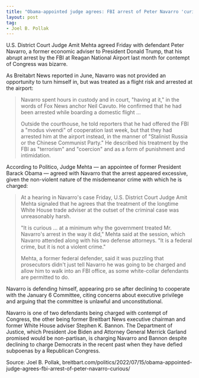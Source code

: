 ```yaml
---
title: "Obama-appointed judge agrees: FBI arrest of Peter Navarro 'curious'"
layout: post
tag:
- Joel B. Pollak
---
```


U.S. District Court Judge Amit Mehta agreed Friday with defendant Peter Navarro, a former economic adviser to President Donald Trump, that his abrupt arrest by the FBI at Reagan National Airport last month for contempt of Congress was bizarre.

As Breitabrt News reported in June, Navarro was not provided an opportunity to turn himself in, but was treated as a flight risk and arrested at the airport:

> Navarro spent hours in custody and in court, "having at it," in the words of Fox News anchor Neil Cavuto. He confirmed that he had been arrested while boarding a domestic flight …
>
> Outside the courthouse, he told reporters that he had offered the FBI a "modus vivendi" of cooperation last week, but that they had arrested him at the airport instead, in the manner of "Stalinist Russia or the Chinese Communist Party." He described his treatment by the FBI as "terrorism" and "coercion" and as a form of punishment and intimidation.

According to Politico, Judge Mehta — an appointee of former President Barack Obama — agreed with Navarro that the arrest appeared excessive, given the non-violent nature of the misdemeanor crime with which he is charged:

> At a hearing in Navarro's case Friday, U.S. District Court Judge Amit Mehta signaled that he agrees that the treatment of the longtime White House trade adviser at the outset of the criminal case was unreasonably harsh.
>
> "It is curious … at a minimum why the government treated Mr. Navarro's arrest in the way it did," Mehta said at the session, which Navarro attended along with his two defense attorneys. "It is a federal crime, but it is not a violent crime."
>
> Mehta, a former federal defender, said it was puzzling that prosecutors didn't just tell Navarro he was going to be charged and allow him to walk into an FBI office, as some white-collar defendants are permitted to do.

Navarro is defending himself, appearing pro se after declining to cooperate with the January 6 Committee, citing concerns about executive privilege and arguing that the committee is unlawful and unconstitutional.

Navarro is one of two defendants being charged with contempt of Congress, the other being former Breitbart News executive chairman and former White House adviser Stephen K. Bannon. The Department of Justice, which President Joe Biden and Attorney General Merrick Garland promised would be non-partisan, is charging Navarro and Bannon despite declining to charge Democrats in the recent past when they have defied subpoenas by a Republican Congress.

Source: Joel B. Pollak, breitbart.com/politics/2022/07/15/obama-appointed-judge-agrees-fbi-arrest-of-peter-navarro-curious/
